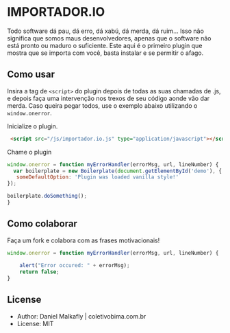 # IMPORTADOR.IO
Todo software dá pau, dá erro, dá xabú, dá merda, dá ruim... Isso não significa que somos maus desenvolvedores, apenas que o software não está pronto ou maduro o suficiente. Este aqui é o primeiro plugin que mostra que se importa com você, basta instalar e se permitir o afago.

## Como usar
Insira a tag de `<script>` do plugin depois de todas as suas chamadas de .js, e depois faça uma intervenção nos trexos de seu código aonde vão dar merda. Caso queira pegar todos, use o exemplo abaixo utilizando o `window.onerror`.

Inicialize o plugin.
```html
 <script src="/js/importador.io.js" type="application/javascript"></script>
 ```

Chame o plugin
 ```javascript
window.onerror = function myErrorHandler(errorMsg, url, lineNumber) {
   var boilerplate = new Boilerplate(document.getElementById('demo'), {
    someDefaultOption: 'Plugin was loaded vanilla style!'
});

boilerplate.doSomething();
}
```



## Como colaborar
Faça um fork e colabora com as frases motivacionais!

```javascript
window.onerror = function myErrorHandler(errorMsg, url, lineNumber) {
    
    alert("Error occured: " + errorMsg);
    return false;
}
```

## License
* Author: Daniel Malkafly | coletivobima.com.br
* License: MIT